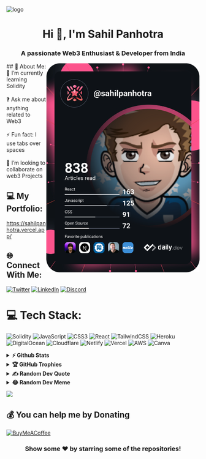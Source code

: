 ![logo](https://github.com/SahilPanhotra/SahilPanhotra/blob/main/banner.gif)
<h1 align="center">Hi 👋, I'm Sahil Panhotra</h1>
<h3 align="center">A passionate Web3 Enthusiast & Developer from India</h3>
<img align="right" src="https://github.com/SahilPanhotra/SahilPanhotra/blob/main/devcard.svg" width="400" alt="Sahil Panhotra's Dev Card"/>
<!--<img align="right" alt="coding" width="400" src="https://miro.medium.com/max/1260/0*u5AeVsbMhIaUp29p.gif">!-->
## 💫 About Me:
🌱 I’m currently learning Solidity <br><br>❓ Ask me about anything related to Web3<br><br>⚡ Fun fact: I use tabs over spaces<br><br>👯 I’m looking to collaborate on  web3 Projects

## 💻 My Portfolio:
https://sahilpanhotra.vercel.app/

## 🌐 Connect With Me:
[![Twitter](https://img.shields.io/badge/Twitter-%231DA1F2.svg?logo=Twitter&logoColor=white)](https://twitter.com/sahilpanhotra) [![LinkedIn](https://img.shields.io/badge/LinkedIn-%230077B5.svg?logo=linkedin&logoColor=white)](https://linkedin.com/in/sahilpanhotra) [![Discord](https://img.shields.io/badge/Discord-%237289DA.svg?logo=discord&logoColor=white)](https://discordapp.com/users/972421260627836968)  


# 💻 Tech Stack:
![Solidity](https://img.shields.io/badge/Solidity-%23363636.svg?style=for-the-badge&logo=solidity&logoColor=white) ![JavaScript](https://img.shields.io/badge/javascript-%23323330.svg?style=for-the-badge&logo=javascript&logoColor=%23F7DF1E) ![CSS3](https://img.shields.io/badge/css3-%231572B6.svg?style=for-the-badge&logo=css3&logoColor=white) ![React](https://img.shields.io/badge/react-%2320232a.svg?style=for-the-badge&logo=react&logoColor=%2361DAFB) ![TailwindCSS](https://img.shields.io/badge/tailwindcss-%2338B2AC.svg?style=for-the-badge&logo=tailwind-css&logoColor=white) ![Heroku](https://img.shields.io/badge/heroku-%23430098.svg?style=for-the-badge&logo=heroku&logoColor=white) ![DigitalOcean](https://img.shields.io/badge/DigitalOcean-%230167ff.svg?style=for-the-badge&logo=digitalOcean&logoColor=white) ![Cloudflare](https://img.shields.io/badge/Cloudflare-F38020?style=for-the-badge&logo=Cloudflare&logoColor=white) ![Netlify](https://img.shields.io/badge/netlify-%23000000.svg?style=for-the-badge&logo=netlify&logoColor=#00C7B7) ![Vercel](https://img.shields.io/badge/vercel-%23000000.svg?style=for-the-badge&logo=vercel&logoColor=white) ![AWS](https://img.shields.io/badge/AWS-%23FF9900.svg?style=for-the-badge&logo=amazon-aws&logoColor=white)  ![Canva](https://img.shields.io/badge/Canva-%2300C4CC.svg?style=for-the-badge&logo=Canva&logoColor=white)
<details>	
  <summary><b>⚡ Github Stats</b></summary>

  <br />
  <img height="180em" src="https://github-readme-stats.vercel.app/api?username=sahilpanhotra&theme=buefy&hide_border=false&include_all_commits=true&count_private=true" />
  <img height="180em" src="https://github-readme-streak-stats.herokuapp.com/?user=sahilpanhotra&theme=buefy&hide_border=false"/>
  <img height="180em" src="https://github-readme-stats.vercel.app/api/top-langs/?username=sahilpanhotra&theme=buefy&hide_border=false&include_all_commits=true&count_private=true&layout=compact"/>
</details>

<details>
<summary><b>🏆 GitHub Trophies</b></summary>
<img height="180em" src="https://github-profile-trophy.vercel.app/?username=sahilpanhotra&theme=juicyfresh&no-frame=false&no-bg=true&margin-w=4"/>
</details>


<details>
  
<summary><b>✍️ Random Dev Quote</b></summary>
<img height="180em" src="https://quotes-github-readme.vercel.app/api?type=horizontal&theme=radical"/>
</details>

<details>
<summary><b> 😂 Random Dev Meme</b></summary>
<img src="https://random-memer.herokuapp.com/" width="512px"/>
</details>


[![](https://visitcount.itsvg.in/api?id=sahilpanhotra&icon=5&color=1)](https://visitcount.itsvg.in)

  ## 💰 You can help me by Donating
  [![BuyMeACoffee](https://img.shields.io/badge/Buy%20Me%20a%20Coffee-ffdd00?style=for-the-badge&logo=buy-me-a-coffee&logoColor=black)](https://buymeacoffee.com/sahilpanhotra) 

  <div align="center">

### Show some ❤️ by starring some of the repositories!

</div>
  
